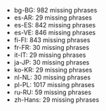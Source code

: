 - bg-BG: 982 missing phrases
- es-AR: 29 missing phrases
- es-ES: 842 missing phrases
- es-VE: 846 missing phrases
- fi-FI: 843 missing phrases
- fr-FR: 30 missing phrases
- it-IT: 29 missing phrases
- ja-JP: 30 missing phrases
- ko-KR: 29 missing phrases
- nl-NL: 30 missing phrases
- pl-PL: 1017 missing phrases
- ru-RU: 59 missing phrases
- zh-Hans: 29 missing phrases
